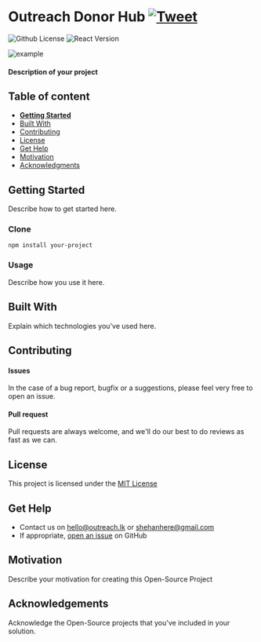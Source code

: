 # Outreach Donor Hub [![Tweet](https://img.shields.io/twitter/url/http/shields.io.svg?style=social)](https://twitter.com/intent/tweet?text=Check%20out%20this%20cool%20project&url=https://github.com/Cool/Project&hashtags=project,opensource)

![Github License](https://img.shields.io/badge/license-MIT-green)
![React Version](https://img.shields.io/badge/react-v17.0.2-blue.svg)

![example](https://mdn.mozillademos.org/files/10529/inspector.png)

#### Description of your project

## Table of content

- [**Getting Started**](#getting-started)
- [Built With](#built-with)
- [Contributing](#contributing)
- [License](#license)
- [Get Help](#get-help)
- [Motivation](#motivation)
- [Acknowledgments](#acknowledgements)

## Getting Started
Describe how to get started here.

### Clone 
```console
npm install your-project
```

### Usage
Describe how you use it here.

## Built With

Explain which technologies you've used here.

## Contributing

#### Issues
In the case of a bug report, bugfix or a suggestions, please feel very free to open an issue.

#### Pull request
Pull requests are always welcome, and we'll do our best to do reviews as fast as we can.

## License

This project is licensed under the [MIT License](https://github.com/this/project/blob/master/LICENSE)

## Get Help
- Contact us on hello@outreach.lk or shehanhere@gmail.com
- If appropriate, [open an issue](https://github.com/outreach-lk/outreach-donor-hub/issues) on GitHub

## Motivation
Describe your motivation for creating this Open-Source Project

## Acknowledgements
Acknowledge the Open-Source projects that you've included in your solution.
